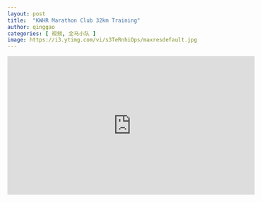 ```yaml
---
layout: post
title:  "KWHR Marathon Club 32km Training"
author: qinggao
categories: [ 视频, 全马小队 ]
image: https://i3.ytimg.com/vi/s3TeRnhiOps/maxresdefault.jpg
---
```


<iframe width="560" height="315" src="https://www.youtube.com/embed/s3TeRnhiOps?si=05Rr7b-V9ZtD98CT" title="YouTube video player" frameborder="0" allow="accelerometer; autoplay; clipboard-write; encrypted-media; gyroscope; picture-in-picture; web-share" allowfullscreen></iframe>